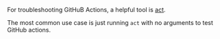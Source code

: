 
For troubleshooting GitHuB Actions, a helpful tool is [act](https://github.com/nektos/act).

The most common use case is just running `act` with no arguments to test GitHub actions.

